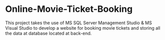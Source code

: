# Online-Movie-Ticket-Booking
This project takes the use of MS SQL Server Management Studio &amp; MS Visual Studio to develop a website for booking movie tickets and storing all the data at database located at back-end.
